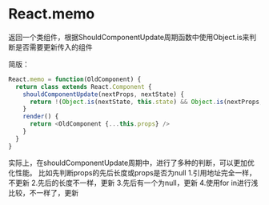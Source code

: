 # React.memo
返回一个类组件，根据ShouldComponentUpdate周期函数中使用Object.is来判断是否需要更新传入的组件

简版：
```js
React.memo = function(OldComponent) {
  return class extends React.Component {
    shouldComponentUpdate(nextProps, nextState) {
      return !(Object.is(nextState, this.state) && Object.is(nextProps, this.props))
    }
    render() {
      return <OldComponent {...this.props} />
    }
  }
}
```
实际上，在shouldComponentUpdate周期中，进行了多种的判断，可以更加优化性能。
比如先判断props的先后长度或props是否为null
1.引用地址完全一样，不更新
2.先后的长度不一样，更新
3.先后有一个为null，更新
4.使用for in进行浅比较，不一样了，更新